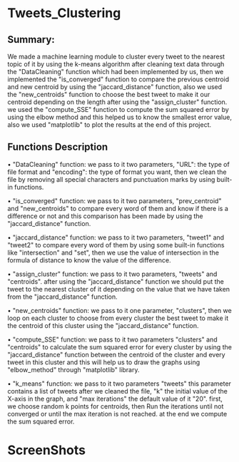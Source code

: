 # Tweets_Clustering

## Summary:
We made a machine learning module to cluster every tweet to the nearest topic of it by using the k-means algorithm after cleaning text data through the 
"DataCleaning" function which had been implemented by us, then we implemented the "is_converged" function to compare the previous centroid and new centroid by using the "jaccard_distance" function, also we used the "new_centroids" function to choose the best tweet to make it our centroid depending on the length after using the "assign_cluster" function. we used the "compute_SSE" function to compute the sum squared error by using the elbow method and this helped us to know the smallest error value, also we used "matplotlib" to plot the results at the end of this project.

## Functions Description 
• "DataCleaning" function: we pass to it two parameters, "URL": the type of file format and "encoding": the type of format you want, then we clean the file by removing all special characters and punctuation marks by using built-in functions.

• "is_converged" function: we pass to it two parameters, "prev_centroid" and "new_centroids" to compare every word of them and know if there is a difference or not and this comparison has been made by using the "jaccard_distance" function. 

• "jaccard_distance" function: we pass to it two parameters, "tweet1" and "tweet2" to compare every word of them by using some built-in functions like "intersection" and "set", then we use the value of intersection in the formula of distance to know the value of the difference. 

• "assign_cluster" function: we pass to it two parameters, "tweets" and "centroids". after using the "jaccard_distance" function we should put the tweet to the nearest cluster of it depending on the value that we have taken from the "jaccard_distance" function.

• "new_centroids" function: we pass to it one parameter, "clusters", then we loop on each cluster to choose from every cluster the best tweet to make it the centroid of this cluster using the "jaccard_distance" function.

• "compute_SSE" function: we pass to it two parameters "clusters" and "centroids" to calculate the sum squared error for every cluster by using the "jaccard_distance" function between the centroid of the cluster and every tweet in this cluster and this will help us to draw the graphs using "elbow_method" through "matplotlib" library.

• "k_means" function: we pass to it two parameters "tweets" this parameter contains a list of tweets after we cleaned the file, "k" the initial value of the X-axis in the graph, and "max iterations" the default value of it "20". first, we choose random k points for centroids, then  Run the iterations until not converged or until the max iteration is not reached. at the end we compute the sum squared error.

# ScreenShots
